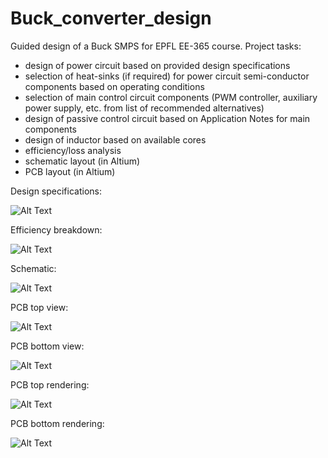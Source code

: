 # Buck_converter_design
Guided design of a Buck SMPS for EPFL EE-365 course. Project tasks: 
  - design of power circuit based on provided design specifications 
  - selection of heat-sinks (if required) for power circuit semi-conductor components based on operating conditions 
  - selection of main control circuit components (PWM controller, auxiliary power supply, etc. from list of recommended alternatives)
  - design of passive control circuit based on Application Notes for main components
  - design of inductor based on available cores 
  - efficiency/loss analysis
  - schematic layout (in Altium)
  - PCB layout (in Altium)

Design specifications:

![Alt Text](/Design_Specs.PNG)

Efficiency breakdown: 

![Alt Text](/Power_loss_breakdown.PNG)

Schematic: 

![Alt Text](/Schematic_capture.PNG)

PCB top view: 

![Alt Text](/Buck_PCB_front.PNG)

PCB bottom view: 

![Alt Text](/Buck_PCB_back.PNG)

PCB top rendering: 

![Alt Text](/PCB_top.PNG)

PCB bottom rendering: 

![Alt Text](/PCB_bottom.PNG)

